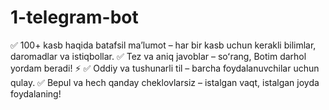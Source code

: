 # 1-telegram-bot
✅ 100+ kasb haqida batafsil maʼlumot – har bir kasb uchun kerakli bilimlar, daromadlar va istiqbollar. ✅ Tez va aniq javoblar – soʻrang, Botim darhol yordam beradi! ⚡ ✅ Oddiy va tushunarli til – barcha foydalanuvchilar uchun qulay. ✅ Bepul va hech qanday cheklovlarsiz – istalgan vaqt, istalgan joyda foydalaning!
